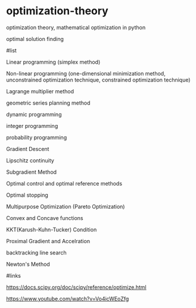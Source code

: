 # optimization-theory
optimization theory, mathematical optimization in python

optimal solution finding




#list

Linear programming (simplex method)

Non-linear programming (one-dimensional minimization method, unconstrained optimization technique, constrained optimization technique)

Lagrange multiplier method

geometric series planning method

dynamic programming

integer programming

probability programming

Gradient Descent

Lipschitz continuity

Subgradient Method

Optimal control and optimal reference methods

Optimal stopping

Multipurpose Optimization (Pareto Optimization)

Convex and Concave functions

KKT(Karush-Kuhn-Tucker) Condition

Proximal Gradient and Accelration

backtracking line search

Newton's Method



#links

https://docs.scipy.org/doc/scipy/reference/optimize.html

https://www.youtube.com/watch?v=Vo4icWEoZfg
